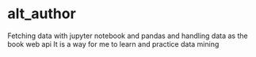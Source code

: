 # alt_author

Fetching data with jupyter notebook and pandas and handling data as the book web api
It is a way for me to learn and practice data mining
